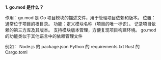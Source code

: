 **1. go.mod 是什么？**

作用：go.mod 是 Go 项目模块的描述文件，用于管理项目依赖和版本。
位置：通常位于项目的根目录。
功能：定义模块名称（项目的唯一标识）。
           记录项目依赖的第三方库及其版本。
           支持模块版本管理，方便复现项目构建环境。
           go.mod 的功能类似于其他语言中的依赖管理文件

例如：
           Node.js 的 package.json
           Python 的 requirements.txt
           Rust 的 Cargo.toml
